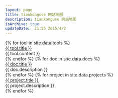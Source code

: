 ```yaml
---
layout: page
title: tiankonguse 网站地图 
description: tiankonguse 网站地图
isArchive: true
updateDate:  21:25 2015/4/2
---
```


<script data-main="javascripts/map_page" src="/javascripts/lib/require.js"></script>

<div class="map-own">
    {% for tool in site.data.tools %}
    <div class="accordion-group">
        <div class="accordion-heading ">
            <a href="{{ tool.url }}">{{ tool.title }}</a>
        </div>
        <div  class="accordion-body">
            <div  class="accordion-desc">
                {{ tool.content }}
            </div>
        </div>
    </div>
    {% endfor %}
    {% for doc in site.data.docs %}
    <div class="accordion-group">
        <div class="accordion-heading ">
            <a href="{{ doc.url }}">{{ doc.title }}</a>
        </div>
        <div  class="accordion-body">
            <div  class="accordion-desc">
                {{ doc.description }}
            </div>
        </div>
    </div>
    {% endfor %}
    {% for project in site.data.projects %}
    <div class="accordion-group">
        <div class="accordion-heading ">
            <a href="{{ project.url }}">{{ project.title }}</a>
        </div>
        <div  class="accordion-body">
            <div  class="accordion-desc">
                {{ project.description }}
            </div>
        </div>
    </div>
    {% endfor %}
</div>
